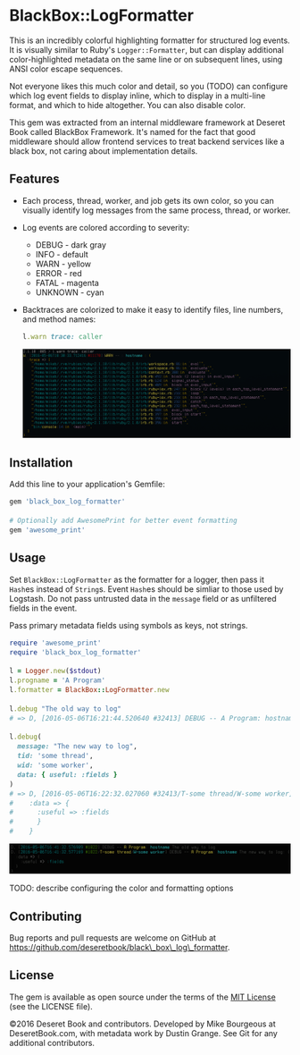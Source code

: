 # BlackBox::LogFormatter

This is an incredibly colorful highlighting formatter for structured log
events.  It is visually similar to Ruby's `Logger::Formatter`, but can display
additional color-highlighted metadata on the same line or on subsequent lines,
using ANSI color escape sequences.

Not everyone likes this much color and detail, so you (TODO) can configure which
log event fields to display inline, which to display in a multi-line format, and
which to hide altogether.  You can also disable color.

This gem was extracted from an internal middleware framework at Deseret Book
called BlackBox Framework.  It's named for the fact that good middleware should
allow frontend services to treat backend services like a black box, not caring
about implementation details.


## Features

- Each process, thread, worker, and job gets its own color, so you can visually
  identify log messages from the same process, thread, or worker.
- Log events are colored according to severity:
  - DEBUG - dark gray
  - INFO - default
  - WARN - yellow
  - ERROR - red
  - FATAL - magenta
  - UNKNOWN - cyan
- Backtraces are colorized to make it easy to identify files, line numbers, and
  method names:

  ```ruby
  l.warn trace: caller
  ```

  ![Highlighted backtrace](screenshots/colorized_backtraces.png?raw=true)


## Installation

Add this line to your application's Gemfile:

```ruby
gem 'black_box_log_formatter'

# Optionally add AwesomePrint for better event formatting
gem 'awesome_print'
```

## Usage

Set `BlackBox::LogFormatter` as the formatter for a logger, then pass it
`Hash`es instead of `String`s.  Event `Hash`es should be simliar to those used
by Logstash.  Do not pass untrusted data in the `message` field or as
unfiltered fields in the event.

Pass primary metadata fields using symbols as keys, not strings.

```ruby
require 'awesome_print'
require 'black_box_log_formatter'

l = Logger.new($stdout)
l.progname = 'A Program'
l.formatter = BlackBox::LogFormatter.new

l.debug "The old way to log"
# => D, [2016-05-06T16:21:44.520640 #32413] DEBUG -- A Program: hostname The old way to log

l.debug(
  message: "The new way to log",
  tid: 'some thread',
  wid: 'some worker',
  data: { useful: :fields }
)
# => D, [2016-05-06T16:22:32.027060 #32413/T-some thread/W-some worker] DEBUG -- A Program: hostname The new way to log: {
#    :data => {
#      :useful => :fields
#      }
#    }
```

![Simple logging example](screenshots/readme_example_1.png?raw=true)


TODO: describe configuring the color and formatting options


## Contributing

Bug reports and pull requests are welcome on GitHub at https://github.com/deseretbook/black\_box\_log\_formatter.


## License

The gem is available as open source under the terms of the [MIT
License](http://opensource.org/licenses/MIT) (see the LICENSE file).

©2016 Deseret Book and contributors.  Developed by Mike Bourgeous at
DeseretBook.com, with metadata work by Dustin Grange.  See Git for any
additional contributors.
